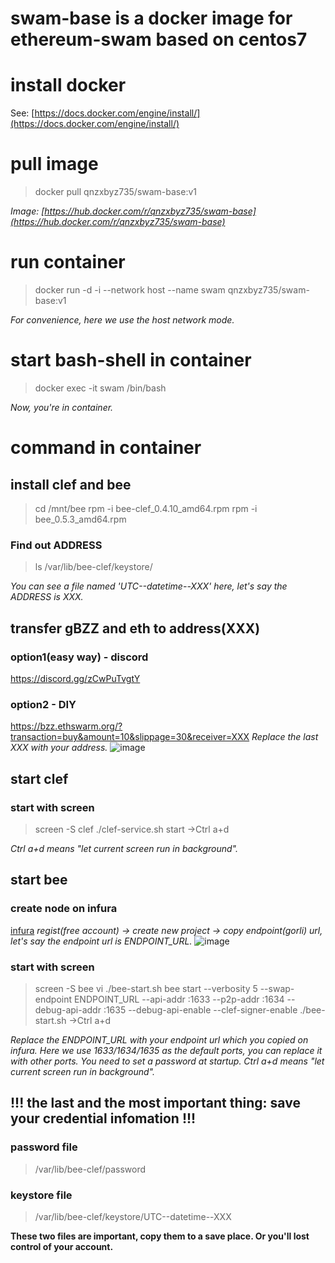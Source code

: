 # swam-base is a docker image for ethereum-swam based on centos7

# install docker
See: [https://docs.docker.com/engine/install/](https://docs.docker.com/engine/install/)

# pull image
> docker pull qnzxbyz735/swam-base:v1

*Image: [https://hub.docker.com/r/qnzxbyz735/swam-base](https://hub.docker.com/r/qnzxbyz735/swam-base)*  

# run container
> docker run -d -i --network host --name swam qnzxbyz735/swam-base:v1

*For convenience, here we use the host network mode.*  

# start bash-shell in container
> docker exec -it swam /bin/bash

*Now, you're in container.*


# command in container

## install clef and bee
> cd /mnt/bee
> rpm -i bee-clef_0.4.10_amd64.rpm
> rpm -i bee_0.5.3_amd64.rpm

### Find out ADDRESS
> ls /var/lib/bee-clef/keystore/

*You can see a file named 'UTC--datetime--XXX' here, let's say the ADDRESS is XXX.*

## transfer gBZZ and eth to address(XXX)
### option1(easy way) - discord
https://discord.gg/zCwPuTvgtY

### option2 - DIY
https://bzz.ethswarm.org/?transaction=buy&amount=10&slippage=30&receiver=XXX
*Replace the last XXX with your address.*
![image](https://user-images.githubusercontent.com/17697169/117391599-d6a7c480-af22-11eb-924a-77ec404b9e58.png)


## start clef
### start with screen
> screen -S clef
> ./clef-service.sh start
> →Ctrl a+d

*Ctrl a+d means "let current screen run in background".*

## start bee
### create node on infura
[infura](https://infura.io/)
*regist(free account) -> create new project -> copy endpoint(gorli) url, let's say the endpoint url is  ENDPOINT_URL.*
![image](https://user-images.githubusercontent.com/17697169/117391556-baa42300-af22-11eb-9ba4-ae39d6557358.png)


### start with screen
> screen -S bee
> vi ./bee-start.sh
bee start --verbosity 5 --swap-endpoint ENDPOINT_URL --api-addr :1633 --p2p-addr :1634 --debug-api-addr :1635 --debug-api-enable --clef-signer-enable
./bee-start.sh
→Ctrl a+d

*Replace the ENDPOINT_URL with your endpoint url which you copied on infura.*
*Here we use 1633/1634/1635 as the default ports, you can replace it with other ports.*
*You need to set a password at startup.*
*Ctrl a+d means "let current screen run in background".*

## !!! the last and the most important thing: save your credential infomation !!!
### password file
> /var/lib/bee-clef/password

### keystore file
> /var/lib/bee-clef/keystore/UTC--datetime--XXX

**These two files are important, copy them to a save place. Or you'll lost control of your account.**  


